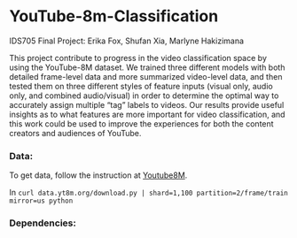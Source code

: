 # YouTube-8m-Classification
IDS705 Final Project: Erika Fox, Shufan Xia, Marlyne Hakizimana

This project contribute to progress in the video classification space by using the YouTube-8M dataset. We trained three different models with both detailed frame-level data and more summarized video-level data, and then tested them on three different styles of feature inputs (visual only, audio only, and combined audio/visual) in order to determine the optimal way to accurately assign multiple “tag” labels to videos. Our results provide useful insights as to what features are more important for video classification, and this work could be used to improve the experiences for both the content creators and audiences of YouTube.


### Data:
  To get data, follow the instruction at [Youtube8M](https://research.google.com/youtube8m/download.html). 
  
  In 
  `curl data.yt8m.org/download.py | shard=1,100 partition=2/frame/train mirror=us python`
  
### Dependencies:

